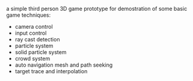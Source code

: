 a simple third person 3D game prototype for demostration of some basic game techniques:

* camera control
* input control
* ray cast detection
* particle system
* solid particle system
* crowd system
* auto navigation mesh and path seeking
* target trace and interpolation
